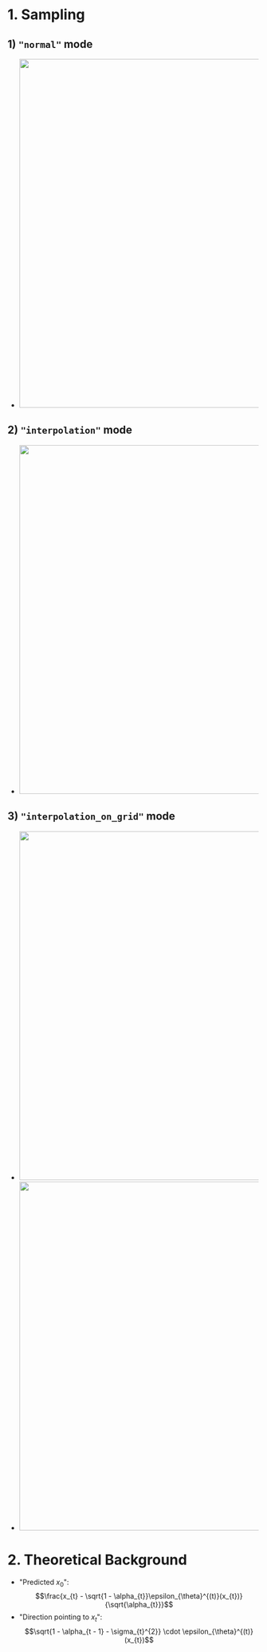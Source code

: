# 1. Sampling
## 1) `"normal"` mode
- <img src="https://github.com/KimRass/KimRass/assets/67457712/e3e4731d-98cc-41de-b63b-9d3136bcbaed" width="700">
## 2) `"interpolation"` mode
- <img src="https://github.com/KimRass/KimRass/assets/67457712/8403ce36-c1d0-4289-874d-1ca48cec8f9d" width="700">
## 3) `"interpolation_on_grid"` mode
- <img src="https://github.com/KimRass/KimRass/assets/67457712/127dc5a2-4b56-4d59-af74-460848aceb50" width="700">
- <img src="https://github.com/KimRass/KimRass/assets/67457712/40a5c5a9-379b-4fd8-9659-1dc933e48c3e" width="700">

# 2. Theoretical Background
- "Predicted $x_{0}$":
$$\frac{x_{t} - \sqrt{1 - \alpha_{t}}\epsilon_{\theta}^{(t)}(x_{t})}{\sqrt{\alpha_{t}}}$$
- "Direction pointing to $x_{t}$":
$$\sqrt{1 - \alpha_{t - 1} - \sigma_{t}^{2}} \cdot \epsilon_{\theta}^{(t)}(x_{t})$$
